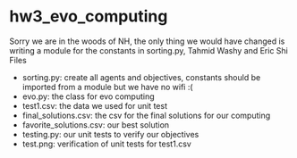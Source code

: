 # hw3_evo_computing
Sorry we are in the woods of NH, the only thing we would have changed is writing a module for the constants in sorting.py, Tahmid Washy and Eric Shi
Files 
- sorting.py: create all agents and objectives, constants should be imported from a module but we have no wifi :(
- evo.py: the class for evo computing
- test1.csv: the data we used for unit test
- final_solutions.csv: the csv for the final solutions for our computing
- favorite_solutions.csv: our best solution
- testing.py: our unit tests to verify our objectives
- test.png: verification of unit tests for test1.csv

